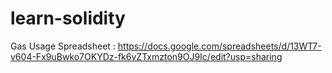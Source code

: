 # learn-solidity
Gas Usage Spreadsheet : https://docs.google.com/spreadsheets/d/13WT7-v604-Fx9uBwko7OKYDz-fk6vZTxmzton9OJ9Ic/edit?usp=sharing 
